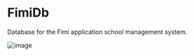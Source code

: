 # FimiDb
Database for the Fimi application school management system.

![image](https://github.com/njokichege/FimiDb/assets/22446877/47a46bcb-e51b-4939-b854-dbcdf6b600da)

